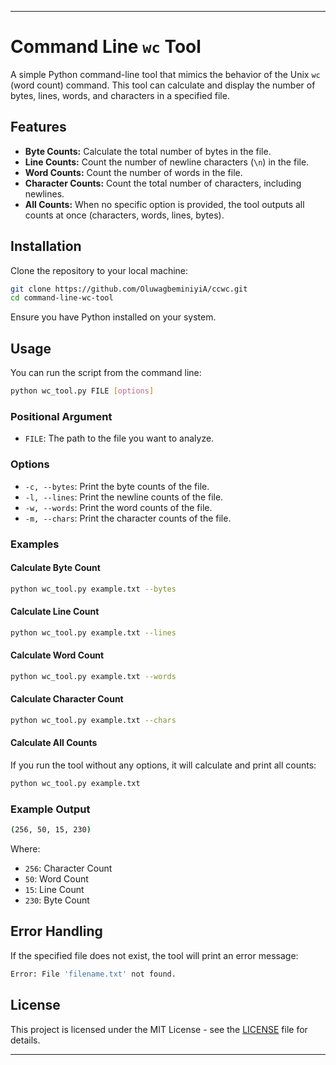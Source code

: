
---

# Command Line `wc` Tool

A simple Python command-line tool that mimics the behavior of the Unix `wc` (word count) command. This tool can calculate and display the number of bytes, lines, words, and characters in a specified file.

## Features

- **Byte Counts:** Calculate the total number of bytes in the file.
- **Line Counts:** Count the number of newline characters (`\n`) in the file.
- **Word Counts:** Count the number of words in the file.
- **Character Counts:** Count the total number of characters, including newlines.
- **All Counts:** When no specific option is provided, the tool outputs all counts at once (characters, words, lines, bytes).

## Installation

Clone the repository to your local machine:

```bash
git clone https://github.com/OluwagbeminiyiA/ccwc.git
cd command-line-wc-tool
```

Ensure you have Python installed on your system.

## Usage

You can run the script from the command line:

```bash
python wc_tool.py FILE [options]
```

### Positional Argument

- `FILE`: The path to the file you want to analyze.

### Options

- `-c, --bytes`: Print the byte counts of the file.
- `-l, --lines`: Print the newline counts of the file.
- `-w, --words`: Print the word counts of the file.
- `-m, --chars`: Print the character counts of the file.

### Examples

#### Calculate Byte Count

```bash
python wc_tool.py example.txt --bytes
```

#### Calculate Line Count

```bash
python wc_tool.py example.txt --lines
```

#### Calculate Word Count

```bash
python wc_tool.py example.txt --words
```

#### Calculate Character Count

```bash
python wc_tool.py example.txt --chars
```

#### Calculate All Counts

If you run the tool without any options, it will calculate and print all counts:

```bash
python wc_tool.py example.txt
```

### Example Output

```bash
(256, 50, 15, 230)
```

Where:
- `256`: Character Count
- `50`: Word Count
- `15`: Line Count
- `230`: Byte Count

## Error Handling

If the specified file does not exist, the tool will print an error message:

```bash
Error: File 'filename.txt' not found.
```

## License

This project is licensed under the MIT License - see the [LICENSE](LICENSE) file for details.

---

